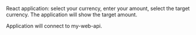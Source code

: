 React application: select your currency, enter your amount, select the target currency. The application will show the target amount.

Application will connect to my-web-api.
